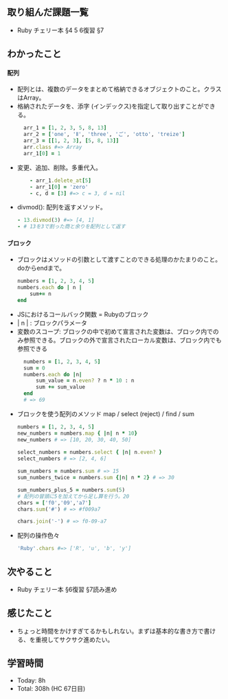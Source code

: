 ## 取り組んだ課題一覧
- Ruby チェリー本 §4 5 6復習 §7
## わかったこと
#### 配列
  - 配列とは、複数のデータをまとめて格納できるオブジェクトのこと。クラスはArray。
  - 格納されたデータを、添字 (インデックス)を指定して取り出すことができる。
      ```ruby
        arr_1 = [1, 2, 3, 5, 8, 13]
        arr_2 = ['one', 'Ⅱ', 'three', 'ご', 'otto', 'treize']
        arr_3 = [[1, 2, 3], [5, 8, 13]]
        arr.class #=> Array
        arr_1[0] = 1
    ```
  - 変更、追加、削除。多重代入。
      ```ruby
          - arr_1.delete_at[5]
          - arr_1[0] = 'zero'
          - c, d = [3] #=> c = 3, d = nil
      ```
  - divmod(): 配列を返すメソッド。
      ```ruby
      - 13.divmod(3) #=> [4, 1] 
      - # 13を3で割った商と余りを配列として返す
      ```
#### ブロック
  - ブロックはメソッドの引数として渡すことのできる処理のかたまりのこと。doからendまで。
      ```ruby
      numbers = [1, 2, 3, 4, 5]
      numbers.each do | n |
          sum+= n
      end
      ```
  - JSにおけるコールバック関数 = Rubyのブロック
  - | n | : ブロックパラメータ
  - 変数のスコープ: ブロックの中で初めて宣言された変数は、ブロック内でのみ参照できる。ブロックの外で宣言されたローカル変数は、ブロック内でも参照できる
      ```ruby
        numbers = [1, 2, 3, 4, 5]
        sum = 0
        numbers.each do |n|
            sum_value = n.even? ? n * 10 : n
            sum += sum_value
        end
        # => 69
      ```
  - ブロックを使う配列のメソッド map / select (reject) / find / sum
      ```ruby
      numbers = [1, 2, 3, 4, 5]
      new_numbers = numbers.map { |n| n * 10}
      new_numbers # => [10, 20, 30, 40, 50]
       
      select_numbers = numbers.select { |n| n.even? }
      select_numbers # => [2, 4, 6]
      
      sum_numbers = numbers.sum # => 15
      sum_numbers_twice = numbers.sum {|n| n * 2} # => 30
      
      sum_numbers_plus_5 = numbers.sum(5) 
      # 配列の冒頭に5を加えてから足し算を行う。20
      chars = ['f0','09','a7']
      chars.sum('#') # => #f009a7
      
      chars.join('-') # => f0-09-a7
      ```
  - 配列の操作色々
    ```ruby
    'Ruby'.chars #=> ['R', 'u', 'b', 'y']
    ```
## 次やること
- Ruby チェリー本 §6復習 §7読み進め
## 感じたこと
-  ちょっと時間をかけすぎてるかもしれない。まずは基本的な書き方で書ける、を重視してサクサク進めたい。
## 学習時間
- Today: 8h
- Total: 308h (HC 67日目)
